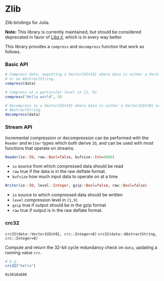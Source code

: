 
# Zlib

Zlib bindings for Julia.

**Note:** This library is currently maintained, but should be considered
deprecated in favor of [Libz.jl](https://github.com/BioJulia/Libz.jl), which is
in every way better.

This library provides a `compress` and `decompress` function that work as
follows.

### Basic API

```julia
# Compress data, ouputting a Vector{UInt8} where data is either a Vector{UInt8}
# or an AbstractString.
compress(data)

# Compress at a particular level in [1, 9]
compress("Hello world", 5)

# Decompress to a Vector{UInt8} where data is either a Vector{UInt8} or an
# AbstractString.
decompress(data)
```

### Stream API

Incremental compression or decompression can be performed with the `Reader` and
`Writer` types which both derive `IO`, and can be used with most functions that
operate on streams.

```julia
Reader(io::IO, raw::Bool=false, bufsize::Int=4096)
```

  * `io` source from which compressed data should be read
  * `raw` true if the data is in the raw deflate format.
  * `bufsize` how much input data to operate on at a time


```julia
Writer(io::IO, level::Integer, gzip::Bool=false, raw::Bool=false)
```

  * `io` source to which compressed data should be written
  * `level` compression level in `[1,9]`
  * `gzip` true if output should be in the gzip format
  * `raw` true if output is in the raw deflate format.

### crc32

`crc32(data::Vector{UInt8}, crc::Integer=0)`
`crc32(data::AbstractString, crc::Integer=0)`

Compute and return the 32-bit cycle redundancy check on `data`, updating a
running value `crc`.

```julia
# E.g.
crc32("hello")
```
```
0x3610a686
```
